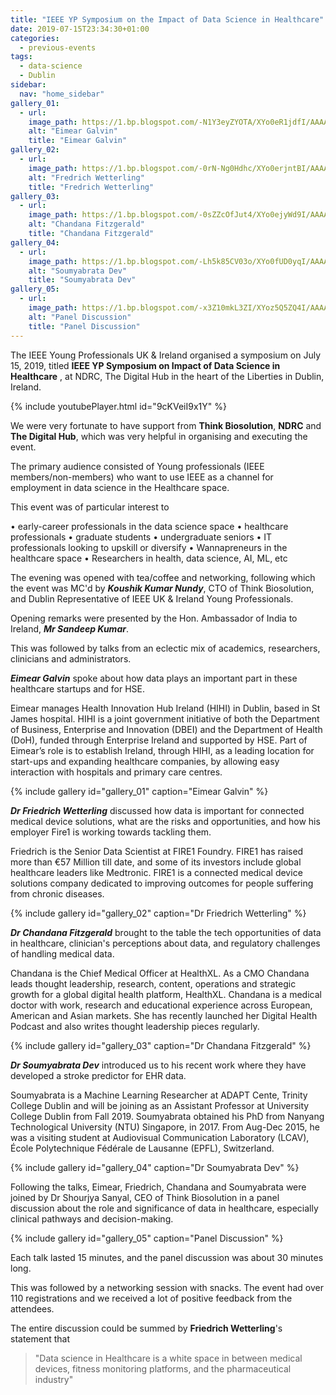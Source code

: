 ```yaml
---
title: "IEEE YP Symposium on the Impact of Data Science in Healthcare"
date: 2019-07-15T23:34:30+01:00
categories:
  - previous-events
tags:
  - data-science
  - Dublin
sidebar:
  nav: "home_sidebar"
gallery_01:
  - url:
    image_path: https://1.bp.blogspot.com/-N1Y3eyZYOTA/XYo0eR1jdfI/AAAAAAABYzQ/dicBw_6KvY05Rlvu9ODwpbYZlE0GYJrrQCLcBGAsYHQ/s320/DSC_0578.JPG
    alt: "Eimear Galvin"
    title: "Eimear Galvin"
gallery_02:
  - url:
    image_path: https://1.bp.blogspot.com/-0rN-Ng0Hdhc/XYo0erjntBI/AAAAAAABYzI/ELQ1-OcRDrQ8J5nIvGl8Q8GQVCKHD4ufwCLcBGAsYHQ/s320/DSC_0586.JPG
    alt: "Fredrich Wetterling"
    title: "Fredrich Wetterling"
gallery_03:
  - url:
    image_path: https://1.bp.blogspot.com/-0sZZcOfJut4/XYo0ejyWd9I/AAAAAAABYzM/-WoN_xZ-edAgFgaYYlmmEvzmKLO25C4IgCLcBGAsYHQ/s320/DSC_0593.JPG
    alt: "Chandana Fitzgerald"
    title: "Chandana Fitzgerald"
gallery_04:
  - url:
    image_path: https://1.bp.blogspot.com/-Lh5k85CV03o/XYo0fUD0yqI/AAAAAAABYzU/0Lf-BH5xikg64HD2dfwDkqFVXfsIr3scACLcBGAsYHQ/s320/DSC_0596.JPG
    alt: "Soumyabrata Dev"
    title: "Soumyabrata Dev"
gallery_05:
  - url:
    image_path: https://1.bp.blogspot.com/-x3Z10mkL3ZI/XYoz5Q5ZQ4I/AAAAAAABYzA/KVHn-FEPPI4QI25Dq-1z7SH11Tkav-ZgQCKgBGAsYHg/s320/20190715_184214_HDR.jpg
    alt: "Panel Discussion"
    title: "Panel Discussion"
---
```


The IEEE Young Professionals UK & Ireland organised a symposium on July 15, 2019, titled **IEEE YP Symposium on Impact of Data Science in Healthcare** , at NDRC, The Digital Hub in the heart of the Liberties in Dublin, Ireland.

{% include youtubePlayer.html id="9cKVeiI9x1Y" %}

We were very fortunate to have support from **Think Biosolution**, **NDRC** and **The Digital Hub**, which was very helpful in organising and executing the event.

The primary audience consisted of Young professionals (IEEE members/non-members) who want to use IEEE as a channel for employment in data science in the Healthcare space.

This event was of particular interest to

• early-career professionals in the data science space
• healthcare professionals
• graduate students
• undergraduate seniors
• IT professionals looking to upskill or diversify
• Wannapreneurs in the healthcare space
• Researchers in health, data science, AI, ML, etc

The evening was opened with tea/coffee and networking, following which the event was MC'd by ***Koushik Kumar Nundy***, CTO of Think Biosolution, and Dublin Representative of IEEE UK & Ireland Young Professionals.

Opening remarks were presented by the Hon. Ambassador of India to Ireland, ***Mr Sandeep Kumar***.

This was followed by talks from an eclectic mix of academics, researchers, clinicians and administrators.

***Eimear Galvin*** spoke about how data plays an important part in these healthcare startups and for HSE.

Eimear manages Health Innovation Hub Ireland (HIHI) in Dublin, based in St James hospital. HIHI is a joint government initiative of both the Department of Business, Enterprise and Innovation (DBEI) and the Department of Health (DoH), funded through Enterprise Ireland and supported by HSE. Part of Eimear’s role is to establish Ireland, through HIHI, as a leading location for start-ups and expanding healthcare companies, by allowing easy interaction with hospitals and primary care centres.

{% include gallery id="gallery_01" caption="Eimear Galvin" %}

***Dr Friedrich Wetterling*** discussed how data is important for connected medical device solutions, what are the risks and opportunities, and how his employer Fire1 is working towards tackling them.

Friedrich is the Senior Data Scientist at FIRE1 Foundry. FIRE1 has raised more than €57 Million till date, and some of its investors include global healthcare leaders like Medtronic. FIRE1 is a connected medical device solutions company dedicated to improving outcomes for people suffering from chronic diseases.

{% include gallery id="gallery_02" caption="Dr Friedrich Wetterling" %}

***Dr Chandana Fitzgerald*** brought to the table the tech opportunities of data in healthcare, clinician's perceptions about data, and regulatory challenges of handling medical data.

Chandana is the Chief Medical Officer at HealthXL. As a CMO Chandana leads thought leadership, research, content, operations and strategic growth for a global digital health platform, HealthXL. Chandana is a medical doctor with work, research and educational experience across European, American and Asian markets. She has recently launched her Digital Health Podcast and also writes thought leadership pieces regularly.

{% include gallery id="gallery_03" caption="Dr Chandana Fitzgerald" %}

***Dr Soumyabrata Dev*** introduced us to his recent work where they have developed a stroke predictor for EHR data.

Soumyabrata is a Machine Learning Researcher at ADAPT Cente, Trinity College Dublin and will be joining as an Assistant Professor at University College Dublin from Fall 2019. Soumyabrata obtained his PhD from Nanyang Technological University (NTU) Singapore, in 2017. From Aug-Dec 2015, he was a visiting student at Audiovisual Communication Laboratory (LCAV), École Polytechnique Fédérale de Lausanne (EPFL), Switzerland.

{% include gallery id="gallery_04" caption="Dr Soumyabrata Dev" %}

Following the talks, Eimear, Friedrich, Chandana and Soumyabrata were joined by Dr Shourjya Sanyal, CEO of Think Biosolution in a panel discussion about the role and significance of data in healthcare, especially clinical pathways and decision-making.

{% include gallery id="gallery_05" caption="Panel Discussion" %}

Each talk lasted 15 minutes, and the panel discussion was about 30 minutes long.

This was followed by a networking session with snacks. The event had over 110 registrations and we received a lot of positive feedback from the attendees.

The entire discussion could be summed by **Friedrich Wetterling**'s statement that 
> "Data science in Healthcare is a white space in between medical devices, fitness monitoring platforms, and the pharmaceutical industry"

